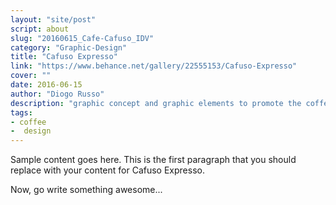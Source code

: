 ```yaml
---
layout: "site/post"
script: about
slug: "20160615_Cafe-Cafuso_IDV"
category: "Graphic-Design"
title: "Cafuso Expresso"
link: "https://www.behance.net/gallery/22555153/Cafuso-Expresso"
cover: ""
date: 2016-06-15
author: "Diogo Russo"
description: "graphic concept and graphic elements to promote the coffee Cafuso Express line. In addition to graphic design, we were responsible for the photo shoot and video-campaign concept."
tags:
- coffee
-  design
---
```

 
Sample content goes here. This is the first paragraph that you should replace with your content for Cafuso Expresso.
 
Now, go write something awesome...
